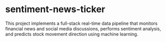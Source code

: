 # sentiment-news-ticker
This project implements a full-stack real-time data pipeline that monitors financial news and social media discussions, performs sentiment analysis, and predicts stock movement direction using machine learning.
